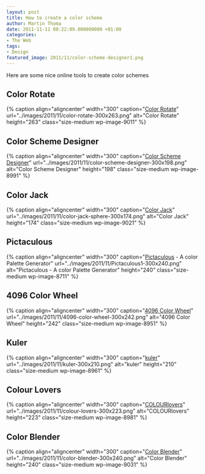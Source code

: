 ```yaml
---
layout: post
title: How to create a color scheme
author: Martin Thoma
date: 2011-11-11 08:22:09.000000000 +01:00
categories:
- The Web
tags:
- Design
featured_image: 2011/11/color-scheme-designer1.png
---
```

Here are some nice online tools to create color schemes

<h2>Color Rotate</h2>
{% caption align="aligncenter" width="300" caption="<a href='http://www.colorotate.org/'>Color Rotate</a>" url="../images/2011/11/color-rotate-300x263.png" alt="Color Rotate"  height="263" class="size-medium wp-image-9011" %}

<h2>Color Scheme Designer</h2>
{% caption align="aligncenter" width="300" caption="<a href='http://colorschemedesigner.com/'>Color Scheme Designer</a>" url="../images/2011/11/color-scheme-designer-300x198.png" alt="Color Scheme Designer"  height="198" class="size-medium wp-image-8991" %}

<h2>Color Jack</h2>
{% caption align="aligncenter" width="300" caption="<a href='http://mudcu.be/sphere/'>Color Jack</a>" url="../images/2011/11/color-jack-sphere-300x174.png" alt="Color Jack"  height="174" class="size-medium wp-image-9021" %}

<h2>Pictaculous</h2>
{% caption align="aligncenter" width="300" caption="<a href='http://pictaculous.com/'>Pictaculous</a> - A color Palette Generator" url="../images/2011/11/Pictaculous1-300x240.png" alt="Pictaculous - A color Palette Generator"  height="240" class="size-medium wp-image-8711" %}

<h2>4096 Color Wheel</h2>
{% caption align="aligncenter" width="300" caption="<a href='http://www.ficml.org/jemimap/style/color/wheel.html'>4096 Color Wheel</a>" url="../images/2011/11/4096-color-wheel-300x242.png" alt="4096 Color Wheel"  height="242" class="size-medium wp-image-8951" %}

<h2>Kuler</h2>
{% caption align="aligncenter" width="300" caption="<a href='http://kuler.adobe.com/'>kuler</a>" url="../images/2011/11/kuler-300x210.png" alt="kuler"  height="210" class="size-medium wp-image-8961" %}

<h2>Colour Lovers</h2>
{% caption align="aligncenter" width="300" caption="<a href='http://www.colourlovers.com/'>COLOURlovers</a>" url="../images/2011/11/colour-lovers-300x223.png" alt="COLOURlovers"  height="223" class="size-medium wp-image-8981" %}

<h2>Color Blender</h2>
{% caption align="aligncenter" width="300" caption="<a href='http://www.colorblender.com/'>Color Blender</a>" url="../images/2011/11/color-blender-300x240.png" alt="Color Blender"  height="240" class="size-medium wp-image-9031" %}
